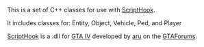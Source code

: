 This is a set of C++ classes for use with [ScriptHook](http://www.gtaforums.com/index.php?showtopic=390582).

It includes classes for: Entity, Object, Vehicle, Ped, and Player

[ScriptHook](http://www.gtaforums.com/index.php?showtopic=390582) is a .dll for [GTA IV](http://www.rockstargames.com/IV/) developed by [aru](http://www.gtaforums.com/index.php?showuser=88061) on the [GTAForums](http://www.gtaforums.com/).